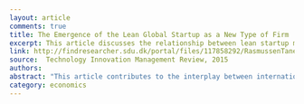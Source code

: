 ```yaml
---
layout: article
comments: true
title: The Emergence of the Lean Global Startup as a New Type of Firm
excerpt: This article discusses the relationship between lean startup methods and firm internationalization.
link: http://findresearcher.sdu.dk/portal/files/117858292/RasmussenTanev_TIMReview_November2015.pdf
source:  Technology Innovation Management Review, 2015
authors:
abstract: "This article contributes to the interplay between international entrepreneurship, innovation networks, and early internationalization research by emphasizing the need to conceptualize and introduce a new type of firm: the lean global startup. It discussed two different paths in linking the lean startup and born-global internationalization strategies. The first path refers to generic lean startups that have undertaken a rapid internationalization strategy (i.e., lean-to-global startups). The second path refers to startups that have started operating on global scale since their inception and adopted the lean startup approach by seamlessly synergizing their global and lean product development activities. The article emphasizes several aspects that could be used as part of the theoretical foundation for conceptualizing lean global startups as a special new type of firm: i) the emergent nature of their business models, including the challenges of partnership development on a global scale; ii) the inherently relational nature of the global resource allocation processes; iii) the integration of the entrepreneurial, effectuation, and global marketing perspectives; iv) the need to deal with a high degree of uncertainty, including the uncertainty associated with cross-border business operations; and v) linking the ex-ante characteristics of lean startups with the ex-post characteristics of born-global firms in order to develop a technology adop- tion marketing perspective that considers the “crossing the chasm” process as a successful entry into a global market niche."
category: economics
---
```

